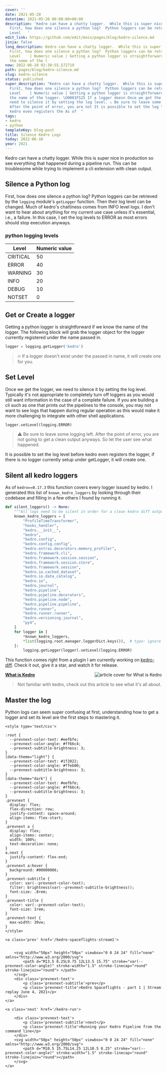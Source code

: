 ```yaml
---
cover: ''
date: 2021-05-20
datetime: 2021-05-20 00:00:00+00:00
description: 'Kedro can have a chatty logger.  While this is super nice in production
  First, how does one silence a python log?  Python loggers can be retrieved by |
  Level   '
edit_link: https://github.com/edit/main/pages/blog/kedro-silence.md
jinja: false
long_description: Kedro can have a chatty logger.  While this is super nice in production
  First, how does one silence a python log?  Python loggers can be retrieved by |
  Level    | Numeric value | Getting a python logger is straightforward if we know
  the name of the l
now: 2022-06-10 02:38:55.572719
path: pages/blog/kedro-silence.md
slug: kedro-silence
status: published
super_description: "Kedro can have a chatty logger.  While this is super nice in production
  First, how does one silence a python log?  Python loggers can be retrieved by |
  Level    | Numeric value | Getting a python logger is straightforward if we know
  the name of the logger. \U0001F525 If a logger doesn Once we get the logger, we
  need to silence it by setting the log level. ⚠ Be sure to leave some logging left.
  After the point of error, you are not It is possible to set the log level before
  kedro even registers the As of  "
tags:
- kedro
- python
templateKey: blog-post
title: Silence Kedro Logs
today: 2022-06-10
year: 2021
---
```


Kedro can have a chatty logger.  While this is super nice in production
so see everything that happened during a pipeline run. This can be troublesome
while trying to implement a cli extension with clean output.

## Silence a Python log

First, how does one silence a python log?  Python loggers can be retrieved by
the `logging` module's `getLogger` function. Then their log level can be
changed.  Much of kedro's chattiness comes from INFO level logs.  I don't want
to hear about anything for my current use case unless it's essential, i.e., a
failure.  In this case, I set the log levels to ERROR as most errors should
stop execution anyways.


### python logging levels


| Level    | Numeric value |
|----------|---------------|
| CRITICAL | 50            |
| ERROR    | 40            |
| WARNING  | 30            |
| INFO     | 20            |
| DEBUG    | 10            |
| NOTSET   | 0             |


## Get or Create a logger

Getting a python logger is straightforward if we know the name of the logger.
The following block will grab the logger object for the logger currently
registered under the name passed in.

``` python
logger = logging.getLogger('kedro')
```

> 🔥 If a logger doesn't exist under the passed in name, it will create one for you.

## Set Level

Once we get the logger, we need to silence it by setting the log level.
Typically it's not appropriate to completely turn off loggers as you would still
want information in the case of a complete failure.  If you are building
a cli such as one that prints out the pipelines to the console, you may not want
to see logs that happen during regular operation as this would make it more
challenging to integrate with other shell applications.

``` python 
logger.setLevel(logging.ERROR)
```

> ⚠ Be sure to leave some logging left. After the point of error, you are not
> going to get a clean output anyways.  So let the user see what happened.

It is possible to set the log level before kedro even registers the
logger, if there is no logger currently setup under getLogger, it will create
one.

## Silent all kedro loggers

As of `kedro==0.17.3` this function covers every logger issued by
kedro.  I generated this list of `known_kedro_loggers` by looking through their
codebase and filling in a few others I found by running it.

``` python
def silent_loggers() -> None:
    """All logs need to be silent in order for a clean kedro diff output."""
    known_kedro_loggers = [
        "ProfileTimeTransformer",
        "hooks_handler",
        "kedro.__init__",
        "kedro",
        "kedro.config",
        "kedro.config.config",
        "kedro.extras.decorators.memory_profiler",
        "kedro.framework.cli",
        "kedro.framework.session.session",
        "kedro.framework.session.store",
        "kedro.framework.session",
        "kedro.io.cached_dataset",
        "kedro.io.data_catalog",
        "kedro.io",
        "kedro.journal",
        "kedro.pipeline",
        "kedro.pipeline.decorators",
        "kedro.pipeline.node",
        "kedro.pipeline.pipeline",
        "kedro.runner",
        "kedro.runner.runner",
        "kedro.versioning.journal",
        "py4",
    ]
    for logger in [
        *known_kedro_loggers,
        *list(logging.root.manager.loggerDict.keys()),  # type: ignore
    ]:
        logging.getLogger(logger).setLevel(logging.ERROR)
```

This function comes right from a plugin I am currently working on
[kedro-diff](https://github.com/WaylonWalker/kedro-diff).  Check it out, give
it a star, and watch it for release.



  <div class="onelinelink-wrapper">
      <a class="onelinelink" href="https://waylonwalker.com/what-is-kedro/">
          <img style="float: right;" align='right' src="https://images.waylonwalker.com/what-is-kedro-og_250x140.png" alt="article cover for 
 What is Kedro
"/>
          <p><strong>
 What is Kedro
</strong></p>
      </a>
  </div>


> Not familiar with kedro, check out this article to see what it's all about.

## Master the log

Python logs can seem super confusing at first, understanding how to get a
logger and set its level are the first steps to mastering it.
<div class='prevnext'>

    <style type='text/css'>

    :root {
      --prevnext-color-text: #eefbfe;
      --prevnext-color-angle: #ff66c4;
      --prevnext-subtitle-brightness: 3;
    }
    [data-theme="light"] {
      --prevnext-color-text: #1f2022;
      --prevnext-color-angle: #ffeb00;
      --prevnext-subtitle-brightness: 3;
    }
    [data-theme="dark"] {
      --prevnext-color-text: #eefbfe;
      --prevnext-color-angle: #ff66c4;
      --prevnext-subtitle-brightness: 3;
    }
    .prevnext {
      display: flex;
      flex-direction: row;
      justify-content: space-around;
      align-items: flex-start;
    }
    .prevnext a {
      display: flex;
      align-items: center;
      width: 100%;
      text-decoration: none;
    }
    a.next {
      justify-content: flex-end;
    }
    .prevnext a:hover {
      background: #00000006;
    }
    .prevnext-subtitle {
      color: var(--prevnext-color-text);
      filter: brightness(var(--prevnext-subtitle-brightness));
      font-size: .8rem;
    }
    .prevnext-title {
      color: var(--prevnext-color-text);
      font-size: 1rem;
    }
    .prevnext-text {
      max-width: 30vw;
    }
    </style>
    
    <a class='prev' href='/kedro-spaceflights-stream1'>
    

        <svg width="50px" height="50px" viewbox="0 0 24 24" fill="none" xmlns="http://www.w3.org/2000/svg">
            <path d="M13.5 8.25L9.75 12L13.5 15.75" stroke="var(--prevnext-color-angle)" stroke-width="1.5" stroke-linecap="round" stroke-linejoin="round"> </path>
        </svg>
        <div class='prevnext-text'>
            <p class='prevnext-subtitle'>prev</p>
            <p class='prevnext-title'>Kedro Spaceflights - part 1 | Stream replay June 4, 2021</p>
        </div>
    </a>
    
    <a class='next' href='/kedro-run'>
    
        <div class='prevnext-text'>
            <p class='prevnext-subtitle'>next</p>
            <p class='prevnext-title'>Running your Kedro Pipeline from the command line</p>
        </div>
        <svg width="50px" height="50px" viewbox="0 0 24 24" fill="none" xmlns="http://www.w3.org/2000/svg">
            <path d="M10.5 15.75L14.25 12L10.5 8.25" stroke="var(--prevnext-color-angle)" stroke-width="1.5" stroke-linecap="round" stroke-linejoin="round"></path>
        </svg>
    </a>
  </div>